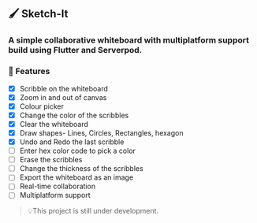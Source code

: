 ## 🖌️ Sketch-It

### A simple collaborative whiteboard with multiplatform support build using Flutter and Serverpod.

### 🚀 Features

- [x] Scribble on the whiteboard
- [x] Zoom in and out of canvas
- [x] Colour picker
- [x] Change the color of the scribbles
- [x] Clear the whiteboard
- [x] Draw shapes- Lines, Circles, Rectangles, hexagon
- [x] Undo and Redo the last scribble
- [ ] Enter hex color code to pick a color
- [ ] Erase the scribbles
- [ ] Change the thickness of the scribbles
- [ ] Export the whiteboard as an image
- [ ] Real-time collaboration
- [ ] Multiplatform support

> 💡This project is still under development.

